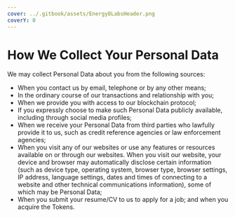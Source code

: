 ```yaml
---
cover: ../.gitbook/assets/Energy8LabsHeader.png
coverY: 0
---
```


# How We Collect Your Personal Data

We may collect Personal Data about you from the following sources:

* When you contact us by email, telephone or by any other means;
* In the ordinary course of our transactions and relationship with you;
* When we provide you with access to our blockchain protocol;
* If you expressly choose to make such Personal Data publicly available, including through social media profiles;
* When we receive your Personal Data from third parties who lawfully provide it to us, such as credit reference agencies or law enforcement agencies;
* When you visit any of our websites or use any features or resources available on or through our websites. When you visit our website, your device and browser may automatically disclose certain information (such as device type, operating system, browser type, browser settings, IP address, language settings, dates and times of connecting to a website and other technical communications information), some of which may be Personal Data;
* When you submit your resume/CV to us to apply for a job; and when you acquire the Tokens.
